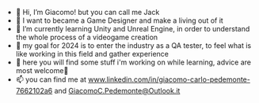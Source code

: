 - 👋 Hi, I’m Giacomo! but you can call me Jack
- 🤗 I want to became a Game Designer and make a living out of it
- 🌱 I’m currently learning Unity and Unreal Engine, in order to understand the whole process of a videogame creation
- 🎯 my goal for 2024 is to enter the industry as a QA tester, to feel what is like working in this field and gather experience
- 👀 here you will find some stuff i'm working on while learning, advice are most welcome🙏
- 📫 you can find me at www.linkedin.com/in/giacomo-carlo-pedemonte-7662102a6 and GiacomoC.Pedemonte@Outlook.it

<!---
ElSenorJack/ElSenorJack is a ✨ special ✨ repository because its `README.md` (this file) appears on your GitHub profile.
You can click the Preview link to take a look at your changes.
--->
